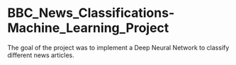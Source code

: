 # BBC_News_Classifications-Machine_Learning_Project
The goal of the project was to implement a Deep Neural Network to classify different news articles.
